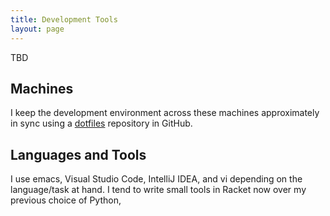 ```yaml
---
title: Development Tools
layout: page
---
```


TBD

## Machines

I keep the development environment across these machines 
approximately in sync using a [dotfiles](https://github.com/johnstonskj/dotfiles)
repository in GitHub. 

## Languages and Tools

I use emacs, Visual Studio Code, IntelliJ IDEA, and vi 
depending on the language/task at hand. I tend to write small tools in 
Racket now over my previous choice of Python, 
